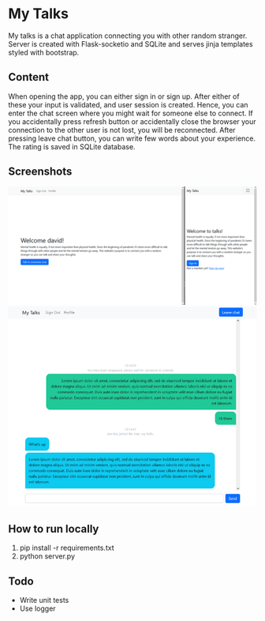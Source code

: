 # My Talks
My talks is a chat application connecting you with other random stranger. Server is created with Flask-socketio and SQLite and serves jinja templates styled with bootstrap.
## Content
When opening the app, you can either sign in or sign up. After either of these your input is validated, and user session is created.
Hence, you can enter the chat screen where you might wait for someone else to connect.
If you accidentally press refresh button or accidentally close the browser your connection to the other user is not lost, you will be reconnected. 
After pressing leave chat button, you can write few words about your experience. The rating is saved in SQLite database.
## Screenshots
![Home page](./screenshots/sc1.png "Home page")
![Chat page](./screenshots/sc2.png "Chat page")
## How to run locally
1. pip install -r requirements.txt
2. python server.py
## Todo
* Write unit tests
* Use logger

